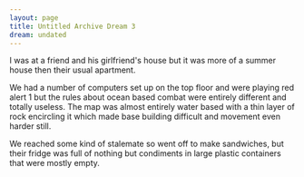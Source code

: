 ```yaml
---
layout: page
title: Untitled Archive Dream 3
dream: undated
---
```


I was at a friend and his girlfriend's house but it was more of a summer house then their usual apartment.

We had a number of computers set up on the top floor and were playing red alert 1 but the rules about ocean based combat were entirely different and totally useless.
The map was almost entirely water based with a thin layer of rock encircling it which made base building difficult and movement even harder still.

We reached some kind of stalemate so went off to make sandwiches, but their fridge was full of nothing but condiments in large plastic containers that were mostly empty.